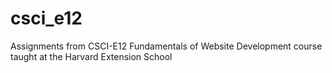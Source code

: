# csci_e12
Assignments from CSCI-E12 Fundamentals of Website Development course taught at the Harvard Extension School
